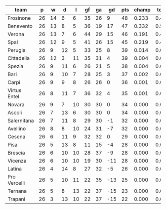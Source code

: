 |     team     | p  | w  | d  | l  | gf | ga | gd  | pts | champ | top2  | top3  | top4  |  5-7  | bot4  | bot3  | bot2  |
|--------------|----|----|----|----|----|----|-----|-----|-------|-------|-------|-------|-------|-------|-------|-------|
| Frosinone    | 26 | 14 |  6 |  6 | 35 | 26 |   9 |  48 | 0.233 | 0.451 | 0.655 | 0.828 | 0.151 | 0.000 | 0.000 | 0.000|
| Benevento    | 26 | 13 |  8 |  5 | 36 | 19 |  17 |  47 | 0.332 | 0.590 | 0.786 | 0.908 | 0.084 | 0.000 | 0.000 | 0.000|
| Verona       | 26 | 13 |  7 |  6 | 44 | 29 |  15 |  46 | 0.191 | 0.417 | 0.633 | 0.811 | 0.162 | 0.000 | 0.000 | 0.000|
| Spal         | 26 | 12 |  9 |  5 | 41 | 26 |  15 |  45 | 0.219 | 0.446 | 0.658 | 0.828 | 0.148 | 0.000 | 0.000 | 0.000|
| Perugia      | 26 |  9 | 12 |  5 | 33 | 25 |   8 |  39 | 0.014 | 0.042 | 0.105 | 0.209 | 0.455 | 0.000 | 0.000 | 0.000|
| Cittadella   | 26 | 12 |  3 | 11 | 35 | 31 |   4 |  39 | 0.004 | 0.015 | 0.043 | 0.099 | 0.346 | 0.002 | 0.000 | 0.000|
| Spezia       | 26 |  9 | 11 |  6 | 26 | 21 |   5 |  38 | 0.004 | 0.017 | 0.043 | 0.099 | 0.350 | 0.003 | 0.001 | 0.000|
| Bari         | 26 |  9 | 10 |  7 | 28 | 25 |   3 |  37 | 0.002 | 0.009 | 0.024 | 0.056 | 0.270 | 0.006 | 0.002 | 0.000|
| Carpi        | 26 |  9 |  9 |  8 | 26 | 26 |   0 |  36 | 0.001 | 0.004 | 0.015 | 0.041 | 0.218 | 0.007 | 0.003 | 0.001|
| Virtus Entel | 26 |  8 | 11 |  7 | 36 | 32 |   4 |  35 | 0.001 | 0.007 | 0.023 | 0.066 | 0.295 | 0.006 | 0.002 | 0.000|
| Novara       | 26 |  9 |  7 | 10 | 30 | 30 |   0 |  34 | 0.000 | 0.001 | 0.005 | 0.016 | 0.131 | 0.025 | 0.009 | 0.003|
| Ascoli       | 26 |  7 | 13 |  6 | 30 | 30 |   0 |  34 | 0.000 | 0.001 | 0.006 | 0.021 | 0.160 | 0.019 | 0.008 | 0.002|
| Salernitana  | 26 |  7 | 11 |  8 | 29 | 30 |  -1 |  32 | 0.000 | 0.001 | 0.002 | 0.008 | 0.088 | 0.049 | 0.022 | 0.008|
| Avellino     | 26 |  8 |  8 | 10 | 24 | 31 |  -7 |  32 | 0.000 | 0.000 | 0.001 | 0.003 | 0.039 | 0.099 | 0.051 | 0.018|
| Cesena       | 26 |  6 | 11 |  9 | 32 | 32 |   0 |  29 | 0.000 | 0.000 | 0.002 | 0.007 | 0.076 | 0.064 | 0.031 | 0.011|
| Pisa         | 26 |  5 | 13 |  8 | 11 | 15 |  -4 |  28 | 0.000 | 0.000 | 0.000 | 0.000 | 0.007 | 0.286 | 0.164 | 0.073|
| Brescia      | 26 |  6 | 10 | 10 | 28 | 37 |  -9 |  28 | 0.000 | 0.000 | 0.000 | 0.001 | 0.008 | 0.300 | 0.186 | 0.092|
| Vicenza      | 26 |  6 | 10 | 10 | 19 | 30 | -11 |  28 | 0.000 | 0.000 | 0.000 | 0.000 | 0.003 | 0.401 | 0.253 | 0.131|
| Latina       | 26 |  4 | 14 |  8 | 27 | 32 |  -5 |  26 | 0.000 | 0.000 | 0.000 | 0.000 | 0.008 | 0.355 | 0.223 | 0.116|
| Pro Vercelli | 26 |  5 | 10 | 11 | 22 | 35 | -13 |  25 | 0.000 | 0.000 | 0.000 | 0.000 | 0.000 | 0.695 | 0.557 | 0.370|
| Ternana      | 26 |  5 |  8 | 13 | 22 | 37 | -15 |  23 | 0.000 | 0.000 | 0.000 | 0.000 | 0.000 | 0.810 | 0.702 | 0.532|
| Trapani      | 26 |  3 | 13 | 10 | 22 | 37 | -15 |  22 | 0.000 | 0.000 | 0.000 | 0.000 | 0.000 | 0.874 | 0.786 | 0.642|
